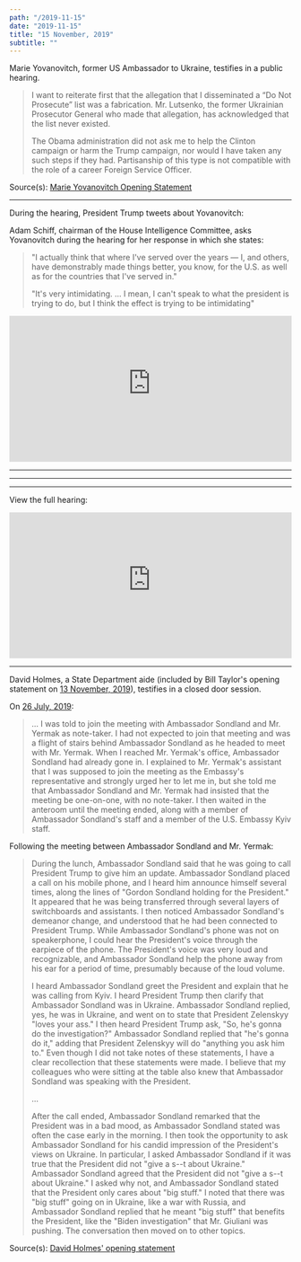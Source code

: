 ```yaml
---
path: "/2019-11-15"
date: "2019-11-15"
title: "15 November, 2019"
subtitle: ""
---
```


Marie Yovanovitch, former US Ambassador to Ukraine, testifies in a public hearing.

> I want to reiterate first that the allegation that I disseminated a “Do Not Prosecute” list was a fabrication. Mr. Lutsenko, the former Ukrainian Prosecutor General who made that allegation, has acknowledged that the list never existed.
>
> The Obama administration did not ask me to help the Clinton campaign or harm the Trump campaign, nor would I have taken any such steps if they had. Partisanship of this type is not compatible with the role of a career Foreign Service Officer.

<span class="sources">
Source(s): <a href="https://assets.documentcloud.org/documents/6550378/Yovanovitch-Hearing-Statement-2019-11-15-Final.pdf" target="_blank" rel="noopener noreferrer">Marie Yovanovitch Opening Statement</a>
</span>

---

During the hearing, President Trump tweets about Yovanovitch:
<tweet id="1195356198347956224"></tweet>
<tweet id="1195356211937468417"></tweet>

Adam Schiff, chairman of the House Intelligence Committee, asks Yovanovitch during the hearing for her response in which she states:

> "I actually think that where I've served over the years — I, and others, have demonstrably made things better, you know, for the U.S. as well as for the countries that I've served in."
>
> "It's very intimidating. ... I mean, I can't speak to what the president is trying to do, but I think the effect is trying to be intimidating"

<iframe width="100%" height="260px" src="https://www.youtube-nocookie.com/embed/8wVjFFPh7R0" frameborder="0" allow="accelerometer; autoplay; encrypted-media; gyroscope; picture-in-picture" allowfullscreen></iframe>

---

<tweet id="1195408363309477889"></tweet>

---

<tweet id="1195415877216325642"></tweet>

---

View the full hearing:

<iframe width="100%" height="260px" src="https://www.youtube-nocookie.com/embed/CTvEfW2eUCM" frameborder="0" allow="accelerometer; autoplay; encrypted-media; gyroscope; picture-in-picture" allowfullscreen></iframe>

---

David Holmes, a State Department aide (included by Bill Taylor's opening statement on <a href="#2019-11-13">13 November, 2019</a>), testifies in a closed door session.

On <a href="#2019-07-26">26 July, 2019</a>:
> ... I was told to join the meeting with Ambassador Sondland and Mr. Yermak as note-taker. I had not expected to join that meeting and was a flight of stairs behind Ambassador Sondland as he headed to meet with Mr. Yermak. When I reached Mr. Yermak's office, Ambassador Sondland had already gone in. I explained to Mr. Yermak's assistant that I was supposed to join the meeting as the Embassy's representative and strongly urged her to let me in, but she told me that Ambassador Sondland and Mr. Yermak had insisted that the meeting be one-on-one, with no note-taker. I then waited in the anteroom until the meeting ended, along with a member of Ambassador Sondland's staff and a member of the U.S. Embassy Kyiv staff.

Following the meeting between Ambassador Sondland and Mr. Yermak:
> During the lunch, Ambassador Sondland said that he was going to call President Trump to give him an update. Ambassador Sondland placed a call on his mobile phone, and I heard him announce himself several times, along the lines of "Gordon Sondland holding for the President." It appeared that he was being transferred through several layers of switchboards and assistants. I then noticed Ambassador Sondland's demeanor change, and understood that he had been connected to President Trump. While Ambassador Sondland's phone was not on speakerphone, I could hear the President's voice through the earpiece of the phone. The President's voice was very loud and recognizable, and Ambassador Sondland help the phone away from his ear for a period of time, presumably because of the loud volume.
>
> I heard Ambassador Sondland greet the President and explain that he was calling from Kyiv. I heard President Trump then clarify that Ambassador Sondland was in Ukraine. Ambassador Sondland replied, yes, he was in Ukraine, and went on to state that President Zelenskyy "loves your ass." I then heard President Trump ask, "So, he's gonna do the investigation?" Ambassador Sondland replied that "he's gonna do it," adding that President Zelenskyy will do "anything you ask him to." Even though I did not take notes of these statements, I have a clear recollection that these statements were made. I believe that my colleagues who were sitting at the table also knew that Ambassador Sondland was speaking with the President.
>
> ...
>
> After the call ended, Ambassador Sondland remarked that the President was in a bad mood, as Ambassador Sondland stated was often the case early in the morning. I then took the opportunity to ask Ambassador Sondland for his candid impression of the President's views on Ukraine. In particular, I asked Ambassador Sondland if it was true that the President did not "give a s--t about Ukraine." Ambassador Sondland agreed that the President did not "give a s--t about Ukraine." I asked why not, and Ambassador Sondland stated that the President only cares about "big stuff." I noted that there was "big stuff" going on in Ukraine, like a war with Russia, and Ambassador Sondland replied that he meant "big stuff" that benefits the President, like the "Biden investigation" that Mr. Giuliani was pushing. The conversation then moved on to other topics.

<span class="sources">
Source(s): <a href="https://assets.documentcloud.org/documents/6550845/2140-001.pdf" target="_blank" rel="noopener noreferrer">David Holmes' opening statement</a>
</span>
